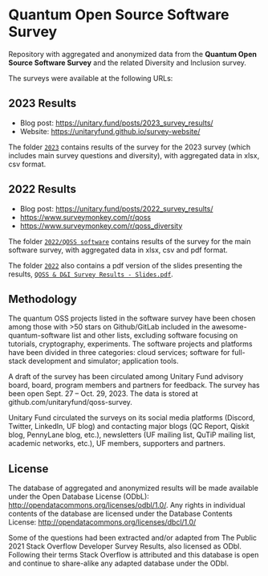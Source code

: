 # Quantum Open Source Software Survey
Repository with aggregated and anonymized data from the **Quantum Open Source Software Survey** and the related Diversity and Inclusion survey.

The surveys were available at the following URLs:

## 2023 Results
- Blog post: https://unitary.fund/posts/2023_survey_results/
- Website: https://unitaryfund.github.io/survey-website/

The folder [`2023`](./2023/) contains results of the survey for the 2023 survey (which includes main survey questions and diversity), with aggregated data in xlsx, csv format.

## 2022 Results
- Blog post: https://unitary.fund/posts/2022_survey_results/
- https://www.surveymonkey.com/r/qoss
- https://www.surveymonkey.com/r/qoss_diversity

The folder [`2022/QOSS software`](./2022/QOSS%20software/) contains results of the survey for the main software survey, with aggregated data in xlsx, csv and pdf format.

The folder [`2022`](./2022/) also contains a pdf version of the slides presenting the results, [`QOSS & D&I Survey Results - Slides.pdf`](2022/QOSS%20&%20D&I%20Survey%20Results%20-%20Slides.pdf).

## Methodology
The quantum OSS projects listed in the software survey have been chosen among those with >50 stars on Github/GitLab included in the awesome-quantum-software list and other lists, excluding software focusing on tutorials, cryptography, experiments. The software projects and platforms have been divided in three categories: cloud services; software for full-stack development and simulator; application tools.

A draft of the survey has been circulated among Unitary Fund advisory board, board, program members and partners for feedback. The survey has been open  Sept. 27 – Oct. 29, 2023. The data is stored at github.com/unitaryfund/qoss-survey.

Unitary Fund circulated the surveys on its social media platforms (Discord, Twitter, LinkedIn, UF blog) and contacting major blogs (QC Report, Qiskit blog, PennyLane blog, etc.), newsletters (UF mailing list, QuTiP mailing list, academic networks, etc.), UF members, supporters and partners.

## License
The database of aggregated and anonymized results will be made available under the Open Database License (ODbL): http://opendatacommons.org/licenses/odbl/1.0/. Any rights in individual contents of the database are licensed under the Database Contents License: http://opendatacommons.org/licenses/dbcl/1.0/

Some of the questions had been extracted and/or adapted from The Public 2021 Stack Overflow Developer Survey Results, also licensed as ODbl. Following their terms Stack Overflow is attributed and this database is open and continue to share-alike any adapted database under the ODbl.
